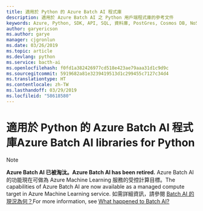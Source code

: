 ```yaml
---
title: 適用於 Python 的 Azure Batch AI 程式庫
description: 適用於 Azure Batch AI 之 Python 用戶端程式庫的參考文件
keywords: Azure, Python, SDK, API, SQL, 資料庫, PostGres, Cosmos DB, NoSQL
author: garyericson
ms.author: garye
manager: cjgronlun
ms.date: 03/26/2019
ms.topic: article
ms.devlang: python
ms.service: bacth-ai
ms.openlocfilehash: f0fd1a382426977cd518e423ae79aaa31d1c9d9c
ms.sourcegitcommit: 5919682a81e3239419513d1c299455c7127c34d4
ms.translationtype: HT
ms.contentlocale: zh-TW
ms.lasthandoff: 03/29/2019
ms.locfileid: "58618580"
---
```

# <a name="azure-batch-ai-libraries-for-python"></a><span data-ttu-id="6ebe8-104">適用於 Python 的 Azure Batch AI 程式庫</span><span class="sxs-lookup"><span data-stu-id="6ebe8-104">Azure Batch AI libraries for Python</span></span>

>[!Note]
><span data-ttu-id="6ebe8-105">**Azure Batch AI 已被淘汰。**</span><span class="sxs-lookup"><span data-stu-id="6ebe8-105">**Azure Batch AI has been retired.**</span></span> <span data-ttu-id="6ebe8-106">Azure Batch AI 的功能現在可做為 Azure Machine Learning 服務的受控計算目標。</span><span class="sxs-lookup"><span data-stu-id="6ebe8-106">The capabilities of Azure Batch AI are now available as a managed compute target in Azure Machine Learning service.</span></span> <span data-ttu-id="6ebe8-107">如需詳細資訊，請參閱 [Batch AI 的現況為何？](https://aka.ms/batchai-retirement)</span><span class="sxs-lookup"><span data-stu-id="6ebe8-107">For more information, see [What happened to Batch AI?](https://aka.ms/batchai-retirement)</span></span>
